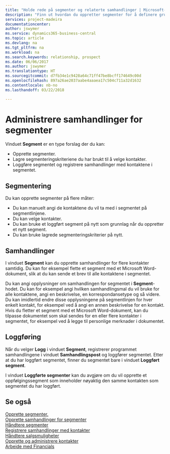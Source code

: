 ```yaml
---
title: "Holde rede på segmenter og relaterte samhandlinger | Microsoft-dokumentasjon"
description: "Finn ut hvordan du oppretter segmenter for å definere grupper med kontakter og angi samhandlinger for segmenter."
services: project-madeira
documentationcenter: 
author: jswymer
ms.service: dynamics365-business-central
ms.topic: article
ms.devlang: na
ms.tgt_pltfrm: na
ms.workload: na
ms.search.keywords: relationship, prospect
ms.date: 06/06/2017
ms.author: jswymer
ms.translationtype: HT
ms.sourcegitcommit: d7fb34e1c9428a64c71ff47be8bcff174649c00d
ms.openlocfilehash: 897a26ae2037aabe4aaaea17c504c711a32d1632
ms.contentlocale: nb-no
ms.lasthandoff: 03/22/2018

---
```

# <a name="managing-interactions-for-segments"></a>Administrere samhandlinger for segmenter
Vinduet **Segment** er en type forslag der du kan:

* Opprette segmenter.
* Lagre segmenteringskriteriene du har brukt til å velge kontakter.
* Loggføre segmentet og registrere samhandlinger med kontaktene i segmentet.

## <a name="segmenting"></a>Segmentering
Du kan opprette segmenter på flere måter:

* Du kan manuelt angi de kontaktene du vil ta med i segmentet på segmentlinjene.
* Du kan velge kontakter.
* Du kan bruke et loggført segment på nytt som grunnlag når du oppretter et nytt segment.
* Du kan bruke lagrede segmenteringskriterier på nytt.

## <a name="interactions"></a>Samhandlinger
I vinduet **Segment** kan du opprette samhandlinger for flere kontakter samtidig. Du kan for eksempel flette et segment med et Microsoft Word-dokument, slik at du kan sende et brev til alle kontaktene i segmentet.

Du kan angi opplysninger om samhandlingen for segmentet i **Segment**-hodet. Du kan for eksempel angi hvilken samhandlingsmal du vil bruke for alle kontaktene, angi en beskrivelse, en korrespondansetype og så videre. Du kan imidlertid endre disse opplysningene på segmentlinjen for hver enkelt kontakt, for eksempel ved å angi en annen beskrivelse for en kontakt. Hvis du fletter et segment med et Microsoft Word-dokument, kan du tilpasse dokumentet som skal sendes for en eller flere kontakter i segmentet, for eksempel ved å legge til personlige merknader i dokumentet.

## <a name="logging"></a>Loggføring
Når du velger **Logg** i vinduet **Segment**, registrerer programmet samhandlingene i vinduet **Samhandlingspost** og loggfører segmentet. Etter at du har loggført segmentet, finner du segmentet bare i vinduet **Loggført segment**.

I vinduet **Loggførte segmenter** kan du avgjøre om du vil opprette et oppfølgingssegment som inneholder nøyaktig den samme kontakten som segmentet du har loggført.

## <a name="see-also"></a>Se også
[Opprette segmenter.](marketing-how-create-segment.md)  
[Opprette samhandlinger for segmenter](marketing-how-create-interactions.md)  
[Håndtere segmenter](marketing-segments.md)  
[Registrere samhandlinger med kontakter](marketing-interactions.md)  
[Håndtere salgsmuligheter](marketing-manage-sales-opportunities.md)  
[Opprette og administrere kontakter](marketing-contacts.md)  
[Arbeide med Financials](ui-work-product.md)

